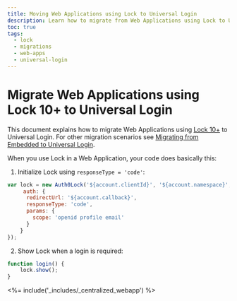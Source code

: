 ```yaml
---
title: Moving Web Applications using Lock to Universal Login 
description: Learn how to migrate from Web Applications using Lock to Universal Login
toc: true
tags:
  - lock
  - migrations
  - web-apps
  - universal-login
---
```

# Migrate Web Applications using Lock 10+ to Universal Login

This document explains how to migrate Web Applications using [Lock 10+](/libraries/lock) to Universal Login. For other migration scenarios see [Migrating from Embedded to Universal Login](/guides/login/migration-embedded-universal).

When you use Lock in a Web Application, your code does basically this:

1. Initialize Lock using `responseType = 'code'`:

```js
var lock = new Auth0Lock('${account.clientId}', '${account.namespace}', {
     auth: {
      redirectUrl: '${account.callback}',
      responseType: 'code',
      params: {
        scope: 'openid profile email'
      }
    }
}); 
```
2. Show Lock when a login is required:

```js
function login() {
    lock.show();
}
```

<%= include('_includes/_centralized_webapp') %>
